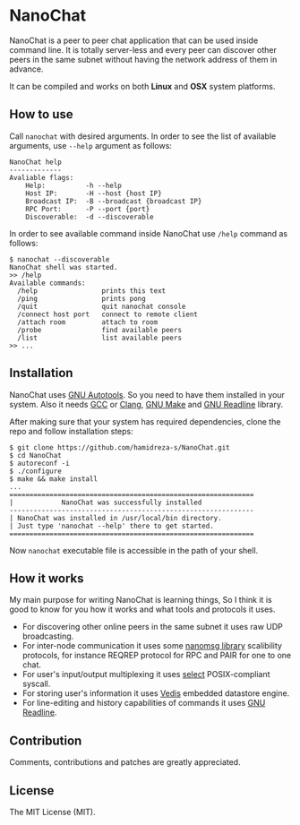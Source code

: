 NanoChat
=====

NanoChat is a peer to peer chat application that can be used inside command line. It is totally server-less
and every peer can discover other peers in the same subnet without having the network address
of them in advance.

It can be compiled and works on both **Linux** and **OSX** system platforms.

How to use
-----

Call `nanochat` with desired arguments. In order to see the list of available arguments, use `--help` argument as follows:

```
NanoChat help
-------------
Avaliable flags:
    Help:          -h --help
    Host IP:       -H --host {host IP}
    Broadcast IP:  -B --broadcast {broadcast IP}
    RPC Port:      -P --port {port}
    Discoverable:  -d --discoverable
```

In order to see available command inside NanoChat use `/help` command as follows:

```shell
$ nanochat --discoverable
NanoChat shell was started.
>> /help
Available commands:
  /help                prints this text
  /ping                prints pong
  /quit                quit nanochat console
  /connect host port   connect to remote client
  /attach room         attach to room
  /probe               find available peers
  /list                list available peers
>> ...
```

Installation
-----

NanoChat uses [GNU Autotools](https://en.wikipedia.org/wiki/GNU_Build_System). So you need to have them installed in
your system. Also it needs [GCC](https://en.wikipedia.org/wiki/GNU_Compiler_Collection)
or [Clang](https://en.wikipedia.org/wiki/Clang),
[GNU Make](https://www.google.co.uk/?ion=1&espv=2#q=gnu%20make) and
[GNU Readline](https://en.wikipedia.org/wiki/GNU_Readline) library.

After making sure that your system has required dependencies, clone the repo and follow installation steps:

```
$ git clone https://github.com/hamidreza-s/NanoChat.git
$ cd NanoChat
$ autoreconf -i
$ ./configure
$ make && make install
...
=============================================================
|            NanoChat was successfully installed 
-------------------------------------------------------------
| NanoChat was installed in /usr/local/bin directory. 
| Just type 'nanochat --help' there to get started.
=============================================================
```

Now `nanochat` executable file is accessible in the path of your shell.

How it works
-----

My main purpose for writing NanoChat is learning things, So I think it is
good to know for you how it works and what tools and protocols it uses.

- For discovering other online peers in the same subnet it uses raw UDP broadcasting.
- For inter-node communication it uses some [nanomsg library](http://nanomsg.org) scalibility protocols,
for instance REQREP protocol for RPC and PAIR for one to one chat.
- For user's input/output multiplexing it uses [select](https://en.wikipedia.org/wiki/Select_(Unix))
POSIX-compliant syscall.
- For storing user's information it uses [Vedis](https://vedis.symisc.net) embedded datastore engine.
- For line-editing and history capabilities of commands it
uses [GNU Readline](https://en.wikipedia.org/wiki/GNU_Readline).

Contribution
-----

Comments, contributions and patches are greatly appreciated.

License
-----
The MIT License (MIT).
